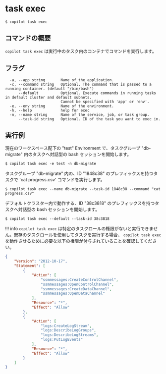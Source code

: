 # task exec
```console
$ copilot task exec
```

## コマンドの概要
`copilot task exec` は実行中のタスク内のコンテナでコマンドを実行します。

## フラグ
```
  -a, --app string       Name of the application.
  -c, --command string   Optional. The command that is passed to a running container. (default "/bin/bash")
      --default          Optional. Execute commands in running tasks in default cluster and default subnets.
                         Cannot be specified with 'app' or 'env'.
  -e, --env string       Name of the environment.
  -h, --help             help for exec
  -n, --name string      Name of the service, job, or task group.
      --task-id string   Optional. ID of the task you want to exec in.
```

## 実行例

現在のワークスペース配下の "test" Environment で、タスクグループ "db-migrate" 内のタスクへ対話型の bash セッションを開始します。

```console
$ copilot task exec -e test -n db-migrate
```

タスクグループ "db-migrate" 内の、ID "1848c38" のプレフィックスを持つタスクで 'cat progress.csv' コマンドを実行します。

```console
$ copilot task exec --name db-migrate --task-id 1848c38 --command "cat progress.csv"
```

デフォルトクラスター内で動作する、ID "38c3818" のプレフィックスを持つタスクへ対話型の bash セッションを開始します。

```console
$ copilot task exec --default --task-id 38c3818
```

!!! info
    `copilot task exec` は特定のタスクロールの権限がないと実行できません。既存のタスクロールを使用してタスクを実行する場合、 `copilot task exec` を動作させるために必要な以下の権限が付与されていることを確認してください。

```json
{
    "Version": "2012-10-17",
    "Statement": [
        {
            "Action": [
                "ssmmessages:CreateControlChannel",
                "ssmmessages:OpenControlChannel",
                "ssmmessages:CreateDataChannel",
                "ssmmessages:OpenDataChannel"
            ],
            "Resource": "*",
            "Effect": "Allow"
        },
        {
            "Action": [
                "logs:CreateLogStream",
                "logs:DescribeLogGroups",
                "logs:DescribeLogStreams",
                "logs:PutLogEvents"
            ],
            "Resource": "*",
            "Effect": "Allow"
        }
    ]
}
```
